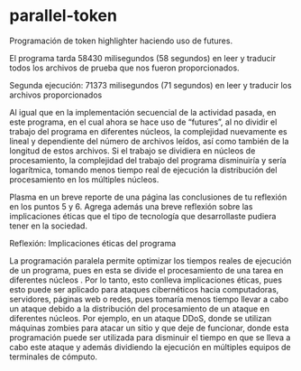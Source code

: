 # parallel-token
Programación de token highlighter haciendo uso de futures.

El programa tarda 58430 milisegundos (58 segundos) en leer y traducir todos los archivos de prueba que nos fueron proporcionados.


Segunda ejecución: 71373 milisegundos (71 segundos) en leer y traducir los archivos proporcionados


Al igual que en la implementación secuencial de la actividad pasada, en este programa, en el cual ahora se hace uso de “futures”, al no dividir el trabajo del programa en diferentes núcleos, la complejidad nuevamente es lineal y dependiente del número de archivos leídos, así como también de la longitud de estos archivos. Si el trabajo se dividiera en núcleos de procesamiento, la complejidad del trabajo del programa disminuiría y sería logarítmica, tomando menos tiempo real de ejecución la distribución del procesamiento en los múltiples núcleos.

Plasma en un breve reporte de una página las conclusiones de tu reflexión en los puntos 5 y 6. Agrega además una breve reflexión sobre las implicaciones éticas que el tipo de tecnología que desarrollaste pudiera tener en la sociedad.

Reflexión: Implicaciones éticas del programa

La programación paralela permite optimizar los tiempos reales de ejecución de un programa, pues en esta se divide el procesamiento de una tarea en diferentes núcleos . Por lo tanto, esto conlleva implicaciones éticas, pues esto puede ser aplicado para ataques cibernéticos hacia computadoras, servidores, páginas web o redes, pues tomaría menos tiempo llevar a cabo un ataque debido a la distribución del procesamiento de un ataque en diferentes  núcleos. Por ejemplo, en un ataque DDoS, donde se utilizan máquinas zombies para atacar un sitio y que deje de funcionar, donde esta programación puede ser utilizada para disminuir el tiempo en que se lleva a cabo este ataque y además dividiendo la ejecución en múltiples equipos de terminales de cómputo.  

